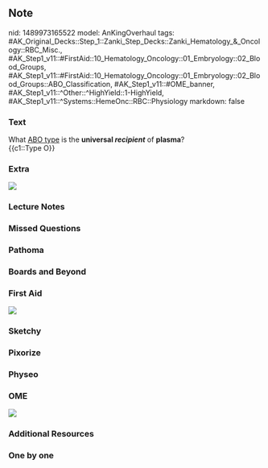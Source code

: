 ## Note
nid: 1489973165522
model: AnKingOverhaul
tags: #AK_Original_Decks::Step_1::Zanki_Step_Decks::Zanki_Hematology_&_Oncology::RBC_Misc., #AK_Step1_v11::#FirstAid::10_Hematology_Oncology::01_Embryology::02_Blood_Groups, #AK_Step1_v11::#FirstAid::10_Hematology_Oncology::01_Embryology::02_Blood_Groups::ABO_Classification, #AK_Step1_v11::#OME_banner, #AK_Step1_v11::^Other::^HighYield::1-HighYield, #AK_Step1_v11::^Systems::HemeOnc::RBC::Physiology
markdown: false

### Text
<div>
  What <u>ABO type</u> is the <b>universal <i>recipient</i></b> of
  <b>plasma</b>?
  <div>
    {{c1::Type O}}
  </div>
</div>

### Extra
<img src="paste-326138341622200.jpg">

### Lecture Notes


### Missed Questions


### Pathoma


### Boards and Beyond


### First Aid
<img src="tmpQHIvp_.png">

### Sketchy


### Pixorize


### Physeo


### OME
<div class="ome-widget">
  <a href="https://onlinemeded.org?ref=anki"><img src=
  "_OME_AnkiFlashcards_General_7.png"></a>
</div>

### Additional Resources


### One by one

